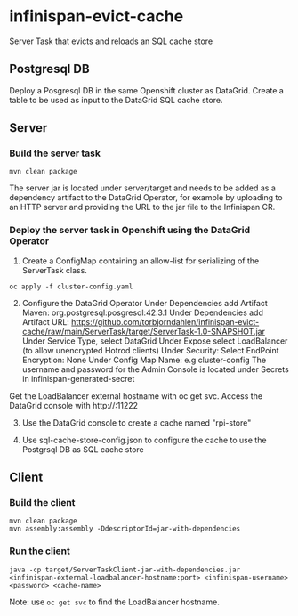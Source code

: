 # infinispan-evict-cache
Server Task that evicts and reloads an SQL cache store

## Postgresql DB

Deploy a Posgresql DB in the same Openshift cluster as DataGrid.
Create a table to be used as input to the DataGrid SQL cache store.

## Server

### Build the server task
```
mvn clean package
````

The server jar is located under server/target and needs to be added as a dependency artifact to the DataGrid Operator, for example by uploading to an HTTP server and providing the URL to the jar file to the Infinispan CR.

### Deploy the server task in Openshift using the DataGrid Operator

1. Create a ConfigMap containing an allow-list for serializing of the ServerTask class.
```
oc apply -f cluster-config.yaml
````
2. Configure the DataGrid Operator
Under Dependencies add Artifact Maven: org.postgresql:posgresql:42.3.1
Under Dependencies add Artifact URL: https://github.com/torbjorndahlen/infinispan-evict-cache/raw/main/ServerTask/target/ServerTask-1.0-SNAPSHOT.jar
Under Service Type, select DataGrid
Under Expose select LoadBalancer (to allow unencrypted Hotrod clients)
Under Security: Select EndPoint Encryption: None
Under Config Map Name: <name of your config map for allowed Java serialization classes> e.g cluster-config
The username and password for the Admin Console is located under Secrets in infinispan-generated-secret

Get the LoadBalancer external hostname with oc get svc.
Access the DataGrid console with http://<loadbalancer>:11222

3. Use the DataGrid console to create a cache named "rpi-store"

4. Use sql-cache-store-config.json to configure the cache to use the Postgrsql DB as SQL cache store

## Client

### Build the client

```
mvn clean package
mvn assembly:assembly -DdescriptorId=jar-with-dependencies
````

### Run the client
```
java -cp target/ServerTaskClient-jar-with-dependencies.jar <infinispan-external-loadbalancer-hostname:port> <infinispan-username> <password> <cache-name>
````
Note: use ```oc get svc``` to find the LoadBalancer hostname.


